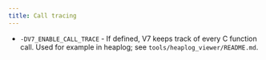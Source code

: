 ```yaml
---
title: Call tracing
---
```


- `-DV7_ENABLE_CALL_TRACE` - If defined, V7 keeps track of every C function call.
  Used for example in heaplog; see `tools/heaplog_viewer/README.md`.
